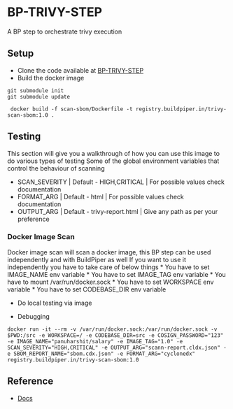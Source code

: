# BP-TRIVY-STEP
A BP step to orchestrate trivy execution

## Setup
* Clone the code available at [BP-TRIVY-STEP](https://github.com/OT-BUILDPIPER-MARKETPLACE/BP-TRIVY-STEP)
* Build the docker image
```
git submodule init
git submodule update

 docker build -f scan-sbom/Dockerfile -t registry.buildpiper.in/trivy-scan-sbom:1.0 .
```
## Testing
This section will give you a walkthrough of how you can use this image to do various types of testing
Some of the global environment variables that control the behaviour of scanning
* SCAN_SEVERITY | Default - HIGH,CRITICAL | For possible values check documentation
* FORMAT_ARG | Default - html | For possible values check documentation
* OUTPUT_ARG | Default - trivy-report.html | Give any path as per your preference


### Docker Image Scan

Docker image scan will scan a docker image, this BP step can be used independently and with BuildPiper as well
If you want to use it independently you have to take care of below things
    * You have to set IMAGE_NAME env variable
    * You have to set IMAGE_TAG env variable
    * You have to mount /var/run/docker.sock
    * You have to set WORKSPACE env variable
    * You have to set CODEBASE_DIR env variable

* Do local testing via image 

* Debugging
```
docker run -it --rm -v /var/run/docker.sock:/var/run/docker.sock -v $PWD:/src -e WORKSPACE=/ -e CODEBASE_DIR=src -e COSIGN_PASSWORD="123" -e IMAGE_NAME="panuharshit/salary" -e IMAGE_TAG="1.0" -e SCAN_SEVERITY="HIGH,CRITICAL" -e OUTPUT_ARG="scann-report.cldx.json" -e SBOM_REPORT_NAME="sbom.cdx.json" -e FORMAT_ARG="cyclonedx"  registry.buildpiper.in/trivy-scan-sbom:1.0

```

## Reference 
* [Docs](https://aquasecurity.github.io/trivy/v0.32/docs/)